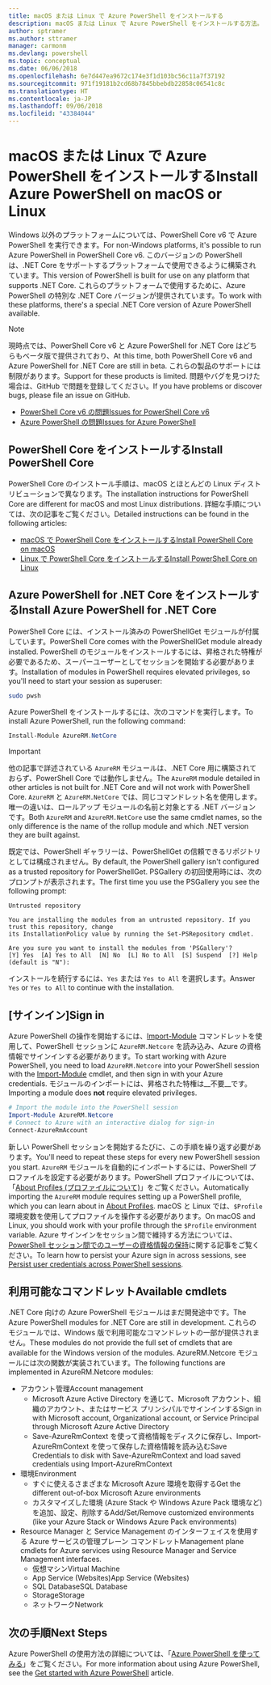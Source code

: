 ```yaml
---
title: macOS または Linux で Azure PowerShell をインストールする
description: macOS または Linux で Azure PowerShell をインストールする方法。
author: sptramer
ms.author: sttramer
manager: carmonm
ms.devlang: powershell
ms.topic: conceptual
ms.date: 06/06/2018
ms.openlocfilehash: 6e7d447ea9672c174e3f1d103bc56c11a7f37192
ms.sourcegitcommit: 971f19181b2cd68b7845bbebdb22858c06541c8c
ms.translationtype: HT
ms.contentlocale: ja-JP
ms.lasthandoff: 09/06/2018
ms.locfileid: "43384044"
---
```

# <a name="install-azure-powershell-on-macos-or-linux"></a><span data-ttu-id="523fe-103">macOS または Linux で Azure PowerShell をインストールする</span><span class="sxs-lookup"><span data-stu-id="523fe-103">Install Azure PowerShell on macOS or Linux</span></span>

<span data-ttu-id="523fe-104">Windows 以外のプラットフォームについては、PowerShell Core v6 で Azure PowerShell を実行できます。</span><span class="sxs-lookup"><span data-stu-id="523fe-104">For non-Windows platforms, it's possible to run Azure PowerShell in PowerShell Core v6.</span></span> <span data-ttu-id="523fe-105">このバージョンの PowerShell は、.NET Core をサポートするプラットフォームで使用できるように構築されています。</span><span class="sxs-lookup"><span data-stu-id="523fe-105">This version of PowerShell is built for use on any platform that supports .NET Core.</span></span> <span data-ttu-id="523fe-106">これらのプラットフォームで使用するために、Azure PowerShell の特別な .NET Core バージョンが提供されています。</span><span class="sxs-lookup"><span data-stu-id="523fe-106">To work with these platforms, there's a special .NET Core version of Azure PowerShell available.</span></span>

> [!NOTE]
> <span data-ttu-id="523fe-107">現時点では、PowerShell Core v6 と Azure PowerShell for .NET Core はどちらもベータ版で提供されており、</span><span class="sxs-lookup"><span data-stu-id="523fe-107">At this time, both PowerShell Core v6 and Azure PowerShell for .NET Core are still in beta.</span></span>
> <span data-ttu-id="523fe-108">これらの製品のサポートには制限があります。</span><span class="sxs-lookup"><span data-stu-id="523fe-108">Support for these products is limited.</span></span> <span data-ttu-id="523fe-109">問題やバグを見つけた場合は、GitHub で問題を登録してください。</span><span class="sxs-lookup"><span data-stu-id="523fe-109">If you have problems or discover bugs, please file an issue on GitHub.</span></span>
>
> * [<span data-ttu-id="523fe-110">PowerShell Core v6 の問題</span><span class="sxs-lookup"><span data-stu-id="523fe-110">Issues for PowerShell Core v6</span></span>](https://github.com/PowerShell/PowerShell/issues)
> * [<span data-ttu-id="523fe-111">Azure PowerShell の問題</span><span class="sxs-lookup"><span data-stu-id="523fe-111">Issues for Azure PowerShell</span></span>](https://github.com/azure/azure-docs-powershell/issues)

## <a name="install-powershell-core"></a><span data-ttu-id="523fe-112">PowerShell Core をインストールする</span><span class="sxs-lookup"><span data-stu-id="523fe-112">Install PowerShell Core</span></span>

<span data-ttu-id="523fe-113">PowerShell Core のインストール手順は、macOS とほとんどの Linux ディストリビューションで異なります。</span><span class="sxs-lookup"><span data-stu-id="523fe-113">The installation instructions for PowerShell Core are different for macOS and most Linux distributions.</span></span>
<span data-ttu-id="523fe-114">詳細な手順については、次の記事をご覧ください。</span><span class="sxs-lookup"><span data-stu-id="523fe-114">Detailed instructions can be found in the following articles:</span></span>

* [<span data-ttu-id="523fe-115">macOS で PowerShell Core をインストールする</span><span class="sxs-lookup"><span data-stu-id="523fe-115">Install PowerShell Core on macOS</span></span>](/powershell/scripting/setup/installing-powershell-core-on-macos)
* [<span data-ttu-id="523fe-116">Linux で PowerShell Core をインストールする</span><span class="sxs-lookup"><span data-stu-id="523fe-116">Install PowerShell Core on Linux</span></span>](/powershell/scripting/setup/installing-powershell-core-on-linux)

## <a name="install-azure-powershell-for-net-core"></a><span data-ttu-id="523fe-117">Azure PowerShell for .NET Core をインストールする</span><span class="sxs-lookup"><span data-stu-id="523fe-117">Install Azure PowerShell for .NET Core</span></span>

<span data-ttu-id="523fe-118">PowerShell Core には、インストール済みの PowerShellGet モジュールが付属しています。</span><span class="sxs-lookup"><span data-stu-id="523fe-118">PowerShell Core comes with the PowerShellGet module already installed.</span></span> <span data-ttu-id="523fe-119">PowerShell のモジュールをインストールするには、昇格された特権が必要であるため、スーパーユーザーとしてセッションを開始する必要があります。</span><span class="sxs-lookup"><span data-stu-id="523fe-119">Installation of modules in PowerShell requires elevated privileges, so you'll need to start your session as superuser:</span></span>

```bash
sudo pwsh
```

<span data-ttu-id="523fe-120">Azure PowerShell をインストールするには、次のコマンドを実行します。</span><span class="sxs-lookup"><span data-stu-id="523fe-120">To install Azure PowerShell, run the following command:</span></span>

```powershell
Install-Module AzureRM.NetCore
```

> [!IMPORTANT]
> <span data-ttu-id="523fe-121">他の記事で詳述されている `AzureRM` モジュールは、.NET Core 用に構築されておらず、PowerShell Core では動作しません。</span><span class="sxs-lookup"><span data-stu-id="523fe-121">The `AzureRM` module detailed in other articles is not built for .NET Core and will not work with PowerShell Core.</span></span> <span data-ttu-id="523fe-122">`AzureRM` と `AzureRM.NetCore` では、同じコマンドレット名を使用します。唯一の違いは、ロールアップ モジュールの名前と対象とする .NET バージョンです。</span><span class="sxs-lookup"><span data-stu-id="523fe-122">Both `AzureRM` and `AzureRM.NetCore` use the same cmdlet names, so the only difference is the name of the rollup module and which .NET version they are built against.</span></span>

<span data-ttu-id="523fe-123">既定では、PowerShell ギャラリーは、PowerShellGet の信頼できるリポジトリとしては構成されません。</span><span class="sxs-lookup"><span data-stu-id="523fe-123">By default, the PowerShell gallery isn't configured as a trusted repository for PowerShellGet.</span></span> <span data-ttu-id="523fe-124">PSGallery の初回使用時には、次のプロンプトが表示されます。</span><span class="sxs-lookup"><span data-stu-id="523fe-124">The first time you use the PSGallery you see the following prompt:</span></span>

```output
Untrusted repository

You are installing the modules from an untrusted repository. If you trust this repository, change
its InstallationPolicy value by running the Set-PSRepository cmdlet.

Are you sure you want to install the modules from 'PSGallery'?
[Y] Yes  [A] Yes to All  [N] No  [L] No to All  [S] Suspend  [?] Help (default is "N"):
```

<span data-ttu-id="523fe-125">インストールを続行するには、`Yes` または `Yes to All` を選択します。</span><span class="sxs-lookup"><span data-stu-id="523fe-125">Answer `Yes` or `Yes to All` to continue with the installation.</span></span>

## <a name="sign-in"></a><span data-ttu-id="523fe-126">[サインイン]</span><span class="sxs-lookup"><span data-stu-id="523fe-126">Sign in</span></span>

<span data-ttu-id="523fe-127">Azure PowerShell の操作を開始するには、[Import-Module](/powershell/module/Microsoft.PowerShell.Core/Import-Module) コマンドレットを使用して、PowerShell セッションに `AzureRM.Netcore` を読み込み、Azure の資格情報でサインインする必要があります。</span><span class="sxs-lookup"><span data-stu-id="523fe-127">To start working with Azure PowerShell, you need to load `AzureRM.Netcore` into your PowerShell session with the [Import-Module](/powershell/module/Microsoft.PowerShell.Core/Import-Module) cmdlet, and then sign in with your Azure credentials.</span></span> <span data-ttu-id="523fe-128">モジュールのインポートには、昇格された特権は__不要__です。</span><span class="sxs-lookup"><span data-stu-id="523fe-128">Importing a module does __not__ require elevated privileges.</span></span>

```powershell
# Import the module into the PowerShell session
Import-Module AzureRM.Netcore
# Connect to Azure with an interactive dialog for sign-in
Connect-AzureRmAccount
```

<span data-ttu-id="523fe-129">新しい PowerShell セッションを開始するたびに、この手順を繰り返す必要があります。</span><span class="sxs-lookup"><span data-stu-id="523fe-129">You'll need to repeat these steps for every new PowerShell session you start.</span></span> <span data-ttu-id="523fe-130">`AzureRM` モジュールを自動的にインポートするには、PowerShell プロファイルを設定する必要があります。PowerShell プロファイルについては、「[About Profiles (プロファイルについて)](/powershell/module/microsoft.powershell.core/about/about_profiles)」をご覧ください。</span><span class="sxs-lookup"><span data-stu-id="523fe-130">Automatically importing the `AzureRM` module requires setting up a PowerShell profile, which you can learn about in [About Profiles](/powershell/module/microsoft.powershell.core/about/about_profiles).</span></span>
<span data-ttu-id="523fe-131">macOS と Linux では、`$Profile` 環境変数を使用してプロファイルを操作する必要があります。</span><span class="sxs-lookup"><span data-stu-id="523fe-131">On macOS and Linux, you should work with your profile through the `$Profile` environment variable.</span></span> <span data-ttu-id="523fe-132">Azure サインインをセッション間で維持する方法については、[PowerShell セッション間でのユーザーの資格情報の保持](context-persistence.md)に関する記事をご覧ください。</span><span class="sxs-lookup"><span data-stu-id="523fe-132">To learn how to persist your Azure sign in across sessions, see [Persist user credentials across PowerShell sessions](context-persistence.md).</span></span>

## <a name="available-cmdlets"></a><span data-ttu-id="523fe-133">利用可能なコマンドレット</span><span class="sxs-lookup"><span data-stu-id="523fe-133">Available cmdlets</span></span>

<span data-ttu-id="523fe-134">.NET Core 向けの Azure PowerShell モジュールはまだ開発途中です。</span><span class="sxs-lookup"><span data-stu-id="523fe-134">The Azure PowerShell modules for .NET Core are still in development.</span></span> <span data-ttu-id="523fe-135">これらのモジュールでは、Windows 版で利用可能なコマンドレットの一部が提供されません。</span><span class="sxs-lookup"><span data-stu-id="523fe-135">These modules do not provide the full set of cmdlets that are available for the Windows version of the modules.</span></span> <span data-ttu-id="523fe-136">AzureRM.Netcore モジュールには次の関数が実装されています。</span><span class="sxs-lookup"><span data-stu-id="523fe-136">The following functions are implemented in AzureRM.Netcore modules:</span></span>

* <span data-ttu-id="523fe-137">アカウント管理</span><span class="sxs-lookup"><span data-stu-id="523fe-137">Account management</span></span>
  * <span data-ttu-id="523fe-138">Microsoft Azure Active Directory を通じて、Microsoft アカウント、組織のアカウント、またはサービス プリンシパルでサインインする</span><span class="sxs-lookup"><span data-stu-id="523fe-138">Sign in with Microsoft account, Organizational account, or Service Principal through Microsoft Azure Active Directory</span></span>
  * <span data-ttu-id="523fe-139">Save-AzureRmContext を使って資格情報をディスクに保存し、Import-AzureRmContext を使って保存した資格情報を読み込む</span><span class="sxs-lookup"><span data-stu-id="523fe-139">Save Credentials to disk with Save-AzureRmContext and load saved credentials using Import-AzureRmContext</span></span>
* <span data-ttu-id="523fe-140">環境</span><span class="sxs-lookup"><span data-stu-id="523fe-140">Environment</span></span>
  * <span data-ttu-id="523fe-141">すぐに使えるさまざまな Microsoft Azure 環境を取得する</span><span class="sxs-lookup"><span data-stu-id="523fe-141">Get the different out-of-box Microsoft Azure environments</span></span>
  * <span data-ttu-id="523fe-142">カスタマイズした環境 (Azure Stack や Windows Azure Pack 環境など) を追加、設定、削除する</span><span class="sxs-lookup"><span data-stu-id="523fe-142">Add/Set/Remove customized environments (like your Azure Stack or Windows Azure Pack environments)</span></span>
* <span data-ttu-id="523fe-143">Resource Manager と Service Management のインターフェイスを使用する Azure サービスの管理プレーン コマンドレット</span><span class="sxs-lookup"><span data-stu-id="523fe-143">Management plane cmdlets for Azure services using Resource Manager and Service Management interfaces.</span></span>
  * <span data-ttu-id="523fe-144">仮想マシン</span><span class="sxs-lookup"><span data-stu-id="523fe-144">Virtual Machine</span></span>
  * <span data-ttu-id="523fe-145">App Service (Websites)</span><span class="sxs-lookup"><span data-stu-id="523fe-145">App Service (Websites)</span></span>
  * <span data-ttu-id="523fe-146">SQL Database</span><span class="sxs-lookup"><span data-stu-id="523fe-146">SQL Database</span></span>
  * <span data-ttu-id="523fe-147">Storage</span><span class="sxs-lookup"><span data-stu-id="523fe-147">Storage</span></span>
  * <span data-ttu-id="523fe-148">ネットワーク</span><span class="sxs-lookup"><span data-stu-id="523fe-148">Network</span></span>

## <a name="next-steps"></a><span data-ttu-id="523fe-149">次の手順</span><span class="sxs-lookup"><span data-stu-id="523fe-149">Next Steps</span></span>

<span data-ttu-id="523fe-150">Azure PowerShell の使用方法の詳細については、「[Azure PowerShell を使ってみる](get-started-azureps.md)」をご覧ください。</span><span class="sxs-lookup"><span data-stu-id="523fe-150">For more information about using Azure PowerShell, see the [Get started with Azure PowerShell](get-started-azureps.md) article.</span></span>
